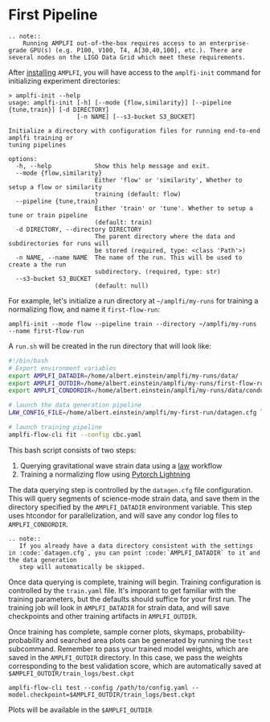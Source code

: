 First Pipeline
==============

```{eval-rst}
.. note::
    Running AMPLFI out-of-the-box requires access to an enterprise-grade GPU(s) (e.g. P100, V100, T4, A[30,40,100], etc.). There are several nodes on the LIGO Data Grid which meet these requirements.
```

After [installing](./installation.md) `AMPLFI`, you will have access to the `amplfi-init` command for initializing experiment directories:

```console
> amplfi-init --help
usage: amplfi-init [-h] [--mode {flow,similarity}] [--pipeline {tune,train}] [-d DIRECTORY]
                   [-n NAME] [--s3-bucket S3_BUCKET]

Initialize a directory with configuration files for running end-to-end amplfi training or
tuning pipelines

options:
  -h, --help            Show this help message and exit.
  --mode {flow,similarity}
                        Either 'flow' or 'similarity', Whether to setup a flow or similarity
                        training (default: flow)
  --pipeline {tune,train}
                        Either 'train' or 'tune'. Whether to setup a tune or train pipeline
                        (default: train)
  -d DIRECTORY, --directory DIRECTORY
                        The parent directory where the data and subdirectories for runs will
                        be stored (required, type: <class 'Path'>)
  -n NAME, --name NAME  The name of the run. This will be used to create a the run
                        subdirectory. (required, type: str)
  --s3-bucket S3_BUCKET
                        (default: null)
```

For example, let's initialize a run directory at `~/amplfi/my-runs` for training a normalizing flow, and name it `first-flow-run`:

```console
amplfi-init --mode flow --pipeline train --directory ~/amplfi/my-runs --name first-flow-run
```

A `run.sh` will be created in the run directory that will look like:

```bash
#!/bin/bash
# Export environment variables
export AMPLFI_DATADIR=/home/albert.einstein/amplfi/my-runs/data/
export AMPLFI_OUTDIR=/home/albert.einstein/amplfi/my-runs/first-flow-run/
export AMPLFI_CONDORDIR=/home/albert.einstein/amplfi/my-runs/data/condor

# launch the data generation pipeline
LAW_CONFIG_FILE=/home/albert.einstein/amplfi/my-first-run/datagen.cfg law run amplfi.data.DataGeneration --workers 5

# launch training pipeline
amplfi-flow-cli fit --config cbc.yaml
```

This bash script consists of two steps:
1. Querying gravitational wave strain data using a [law](github.com/riga/law) workflow
2. Training a normalizing flow using [Pytorch Lightning](https://lightning.ai/docs/pytorch/stable/)

The data querying step is controlled by the `datagen.cfg` file configuration. This will query segments of science-mode strain data,
and save them in the directory specified by the `AMPLFI_DATADIR` environment variable. This step uses htcondor for parallelization,
and will save any condor log files to `AMPLFI_CONDORDIR`.

```{eval-rst}
.. note::
   If you already have a data directory consistent with the settings in :code:`datagen.cfg`, you can point :code:`AMPLFI_DATADIR` to it and the data generation
   step will automatically be skipped.
```

Once data querying is complete, training will begin. Training configuration is controlled by the `train.yaml` file. It's imporant to get familiar with the training parameters, but the defaults should suffice for your first run. The training job will look in `AMPLFI_DATADIR` for strain data, and will save checkpoints and other training artifacts in `AMPLFI_OUTDIR`.

Once training has complete, sample corner plots, skymaps, probability-probability and searched area plots can be generated by running the `test` subcommand. 
Remember to pass your trained model weights, which are saved in the `AMPLFI_OUTDIR` directory. In this case,
we pass the weights corresponding to the best validation score, which are automatically saved at `$AMPLFI_OUTDIR/train_logs/best.ckpt`

```console
amplfi-flow-cli test --config /path/to/config.yaml --model.checkpoint=$AMPLFI_OUTDIR/train_logs/best.ckpt
```

Plots will be available in the `$AMPLFI_OUTDIR`
